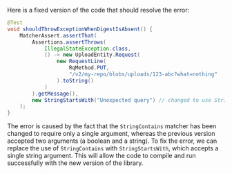 Here is a fixed version of the code that should resolve the error:

```java
@Test
void shouldThrowExceptionWhenDigestIsAbsent() {
    MatcherAssert.assertThat(
        Assertions.assertThrows(
            IllegalStateException.class,
            () -> new UploadEntity.Request(
                new RequestLine(
                    RqMethod.PUT,
                    "/v2/my-repo/blobs/uploads/123-abc?what=nothing"
                ).toString()
            )
        ).getMessage(),
        new StringStartsWith("Unexpected query") // changed to use StringStartsWith instead of StringContains
    );
}
```

The error is caused by the fact that the `StringContains` matcher has been changed to require only a single argument, whereas the previous version accepted two arguments (a boolean and a string). To fix the error, we can replace the use of `StringContains` with `StringStartsWith`, which accepts a single string argument. This will allow the code to compile and run successfully with the new version of the library.